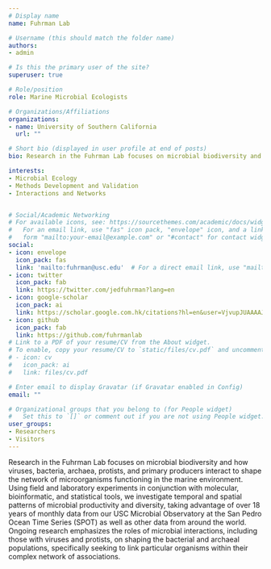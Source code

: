 ```yaml
---
# Display name
name: Fuhrman Lab 

# Username (this should match the folder name)
authors:
- admin

# Is this the primary user of the site?
superuser: true

# Role/position
role: Marine Microbial Ecologists

# Organizations/Affiliations
organizations:
- name: University of Southern California
  url: ""

# Short bio (displayed in user profile at end of posts)
bio: Research in the Fuhrman Lab focuses on microbial biodiversity and how viruses, bacteria, archaea, protists, and primary producers interact to shape the network of microorganisms functioning in the marine environment.

interests:
- Microbial Ecology
- Methods Development and Validation
- Interactions and Networks


# Social/Academic Networking
# For available icons, see: https://sourcethemes.com/academic/docs/widgets/#icons
#   For an email link, use "fas" icon pack, "envelope" icon, and a link in the
#   form "mailto:your-email@example.com" or "#contact" for contact widget.
social:
- icon: envelope
  icon_pack: fas
  link: 'mailto:fuhrman@usc.edu'  # For a direct email link, use "mailto:test@example.org".
- icon: twitter
  icon_pack: fab
  link: https://twitter.com/jedfuhrman?lang=en
- icon: google-scholar
  icon_pack: ai
  link: https://scholar.google.com.hk/citations?hl=en&user=VjvupJUAAAAJ&view_op=list_works&sortby=pubdate
- icon: github
  icon_pack: fab
  link: https://github.com/fuhrmanlab
# Link to a PDF of your resume/CV from the About widget.
# To enable, copy your resume/CV to `static/files/cv.pdf` and uncomment the lines below.  
# - icon: cv
#   icon_pack: ai
#   link: files/cv.pdf

# Enter email to display Gravatar (if Gravatar enabled in Config)
email: ""

# Organizational groups that you belong to (for People widget)
#   Set this to `[]` or comment out if you are not using People widget.  
user_groups:
- Researchers
- Visitors
---
```


Research in the Fuhrman Lab focuses on microbial biodiversity and how viruses, bacteria, archaea, protists, and primary producers interact to shape the network of microorganisms functioning in the marine environment. Using field and laboratory experiments in conjunction with molecular, bioinformatic, and statistical tools, we investigate temporal and spatial patterns of microbial productivity and diversity, taking advantage of over 18 years of monthly data from our USC Microbial Observatory at the San Pedro Ocean Time Series (SPOT) as well as other data from around the world. Ongoing research emphasizes the roles of microbial interactions, including those with viruses and protists, on shaping the bacterial and archaeal populations, specifically seeking to link particular organisms within their complex network of associations.
